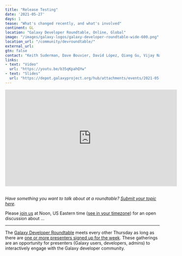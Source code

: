 ```yaml
---
title: "Release Testing"
date: '2021-05-27'
days: 1
tease: "What's changed recently, and what's involved"
continent: GL
location: "Galaxy Developer Roundtable, Online, Global"
image: "/images/galaxy-logos/galaxy-developer-roundtable-wide-600.png"
location_url: "/community/devroundtable/"
external_url:
gtn: false
contact: "Keith Suderman, Dave Bouvier, David López, Qiang Gu, Vijay Nagampal, Marius van den Beek"
links:
- text: "Video"
  url: "https://youtu.be/b35qKpahQYw"
- text: "Slides"
  url: "https://depot.galaxyproject.org/hub/attachments/events/2021-05-27-dev-roundtable//21-05-release-testing-slides.pdf"
---
```


<div class="video-variable">
  <iframe width="560" height="315" src="https://www.youtube.com/embed/b35qKpahQYw" frameborder="0" allow="accelerome
ter; autoplay; clipboard-write; encrypted-media; gyroscope; picture-in-picture" allowfullscreen></iframe>
</div>
<br />


*Have something you want to talk about at a roundtable? [Submit your topic here](https://bit.ly/gxdevroundtablepresent).*


Please [join us](https://psu.zoom.us/j/92752763386) at Noon, US Eastern time ([see in your timezone](https://www.timeanddate.com/worldclock/fixedtime.html?msg=Galaxy+Developer+Roundtable&iso=20210527T12&p1=179&ah=1)) for an open discussion about ...


---

The [Galaxy Developer Roundtable](/community/devroundtable/) meets every other Thursday as long as there are [one or more presenters signed up for the week](https://bit.ly/gxdevroundtablepresent).  These gatherings are an opportunity for presenters (Galaxy users, developers, admins) to interactively engage with the Galaxy developer community. 
